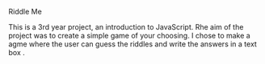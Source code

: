 Riddle Me 

This is a 3rd year project, an introduction to JavaScript. Rhe aim of the project was to create a simple game of your choosing. I chose to make a agme where the user can guess the riddles and write 
the answers in a text box .
